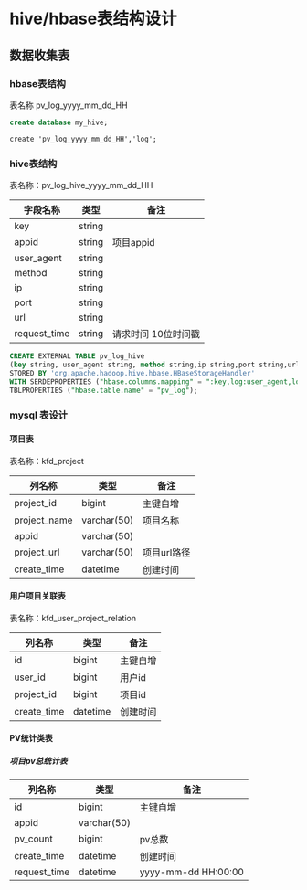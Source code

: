 

# hive/hbase表结构设计

##  数据收集表

### hbase表结构

表名称 pv_log_yyyy_mm_dd_HH

```sql
create database my_hive;
```

```shell
create 'pv_log_yyyy_mm_dd_HH','log';
```

### hive表结构 

表名称：pv_log_hive_yyyy_mm_dd_HH

| 字段名称     | 类型   | 备注                |
| ------------ | ------ | ------------------- |
| key          | string |                     |
| appid        | string | 项目appid           |
| user_agent   | string |                     |
| method       | string |                     |
| ip           | string |                     |
| port         | string |                     |
| url          | string |                     |
| request_time | string | 请求时间 10位时间戳 |

```sql
CREATE EXTERNAL TABLE pv_log_hive 
(key string, user_agent string, method string,ip string,port string,url string,request_time string)  
STORED BY 'org.apache.hadoop.hive.hbase.HBaseStorageHandler'  
WITH SERDEPROPERTIES ("hbase.columns.mapping" = ":key,log:user_agent,log:method,log:ip,log:port,log:url,log:request_time")  
TBLPROPERTIES ("hbase.table.name" = "pv_log");
```

### mysql 表设计

#### 项目表

表名称：kfd_project

| 列名称       | 类型        | 备注        |
| ------------ | ----------- | ----------- |
| project_id   | bigint      | 主键自增    |
| project_name | varchar(50) | 项目名称    |
| appid        | varchar(50) |             |
| project_url  | varchar(50) | 项目url路径 |
| create_time  | datetime    | 创建时间    |

#### 用户项目关联表

表名称：kfd_user_project_relation

| 列名称      | 类型     | 备注     |
| ----------- | -------- | -------- |
| id          | bigint   | 主键自增 |
| user_id     | bigint   | 用户id   |
| project_id  | bigint   | 项目id   |
| create_time | datetime | 创建时间 |

#### PV统计类表

##### 项目pv总统计表

| 列名称       | 类型        | 备注                |
| ------------ | ----------- | ------------------- |
| id           | bigint      | 主键自增            |
| appid        | varchar(50) |                     |
| pv_count     | bigint      | pv总数              |
| create_time  | datetime    | 创建时间            |
| request_time | datetime    | yyyy-mm-dd HH:00:00 |

